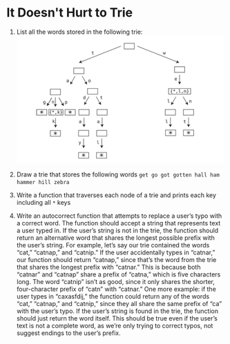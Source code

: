 # It Doesn't Hurt to Trie

1. List all the words stored in the following trie:
![Trie](./exercise_q1.png?raw=true)

2. Draw a trie that stores the following words `get go got gotten hall ham hammer hill zebra`


3. Write a function that traverses each node of a trie and prints each key including all `*` keys


4. Write an autocorrect function that attempts to replace a user’s typo with a correct word. The function should accept a string that represents text a user typed in. If the user’s string is not in the trie, the function should return an alternative word that shares the longest possible prefix with the user’s string. For example, let’s say our trie contained the words “cat,” “catnap,” and
“catnip.” If the user accidentally types in “catnar,” our function should return “catnap,” since that’s the word from the trie that shares the longest prefix with “catnar.” This is because both “catnar” and “catnap” share a prefix of “catna,” which is five characters long. The word “catnip” isn’t as good, since it only shares the shorter, four-character prefix of “catn” with “catnar.” One more example: if the user types in “caxasfdij,” the function could return any of the words “cat,” “catnap,” and “catnip,” since they all share the same prefix of “ca” with the user’s typo.  If the user’s string is found in the trie, the function should just return the word itself. This should be true even if the user’s text is not a complete word, as we’re only trying to correct typos, not suggest endings to the user’s prefix.

